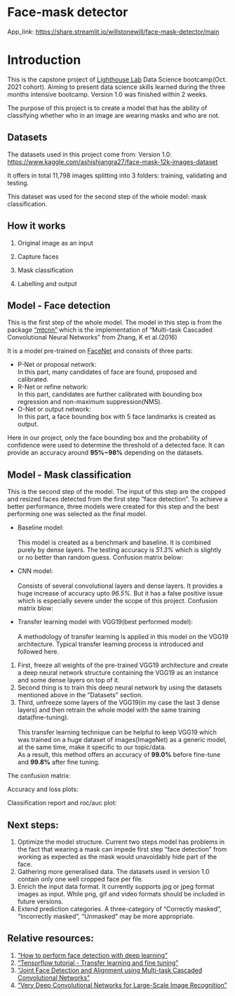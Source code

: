 # Face-mask detector
App_link: https://share.streamlit.io/willstonewill/face-mask-detector/main

# Introduction

This is the capstone project of [Lighthouse Lab](https://www.lighthouselabs.ca/) Data Science bootcamp(Oct. 2021 cohort). Aiming to present data science skills learned during the three months intensive bootcamp. Version 1.0 was finished within 2 weeks. 

The purpose of this project is to create a model that has the ability of classifying whether who in an image are wearing masks and who are not.

## Datasets

The datasets used in this project come from:
Version 1.0: https://www.kaggle.com/ashishjangra27/face-mask-12k-images-dataset

It offers in total 11,798 images splitting into 3 folders: training, validating and testing.

This dataset was used for the second step of the whole model: mask classification.

## How it works

1. Original image as an input

2. Capture faces

3. Mask classification

4. Labelling and output


## Model - Face detection

This is the first step of the whole model. The model in this step is from the package [“mtcnn”](https://github.com/ipazc/mtcnn) which is the implementation of “Multi-task Cascaded Convolutional Neural Networks” from Zhang, K et al.(2016)

It is a model pre-trained on [FaceNet](https://github.com/davidsandberg/facenet/tree/master/src/align) and consists of three parts:
- P-Net or proposal network:\
In this part, many candidates of face are found, proposed and calibrated.
- R-Net or refine network:\
In this part, candidates are further calibrated with bounding box regression and non-maximum suppression(NMS).
- O-Net or output network:\
In this part, a face bounding box with 5 face landmarks is created as output.

Here in our project, only the face bounding box and the probability of confidence were used to determine the threshold of a detected face. It can provide an accuracy around **95%~98%** depending on the datasets.

## Model - Mask classification

This is the second step of the model. The input of this step are the cropped and resized faces detected from the first step “face detection”. To achieve a better performance, three models were created for this step and the best performing one was selected as the final model.

- Baseline model: \
\
This model is created as a benchmark and baseline. It is combined purely by dense layers. The testing accuracy is *51.3%* which is slightly or no better than random guess. Confusion matrix below:


- CNN model: \
\
Consists of several convolutional layers and dense layers. It provides a huge increase of accuracy upto *96.5%*. But it has a false positive issue which is especially severe under the scope of this project. Confusion matrix blow:

- Transfer learning model with VGG19(best performed model): \
\
A methodology of transfer learning is applied in this model on the VGG19 architecture. Typical transfer learning process is introduced and followed here. 
1. First, freeze all weights of the pre-trained VGG19 architecture and create a deep neural network structure containing the VGG19 as an instance and some dense layers on top of it. 
2. Second thing is to train this deep neural network by using the datasets mentioned above in the “Datasets” section. 
3. Third, unfreeze some layers of the VGG19(in my case the last 3 dense layers) and then retrain the whole model with the same training data(fine-tuning). \
\
This transfer learning technique can be helpful to keep VGG19 which was trained on a huge dataset of images(ImageNet) as a generic model, at the same time, make it specific to our topic/data.\
As a result, this method offers an accuracy of **99.0%** before fine-tune and **99.8%** after fine tuning.

The confusion matrix:

Accuracy and loss plots:


Classification report and roc/auc plot:



## Next steps:

1. Optimize the model structure. Current two steps model has problems in the fact that wearing a mask can impede first step “face detection” from working as expected as the mask would unavoidably hide part of the face.
2. Gathering more generalised data. The datasets used in version 1.0 contain only one well cropped face per file.
3. Enrich the input data format. It currently supports jpg or jpeg format images as input. While png, gif and video formats should be included in future versions.
4. Extend prediction categories. A three-category of “Correctly masked”, “Incorrectly masked”, “Unmasked” may be more appropriate. 

## Relative resources:

1. [“How to perform face detection with deep learning”](https://machinelearningmastery.com/how-to-perform-face-detection-with-classical-and-deep-learning-methods-in-python-with-keras/)
2. [“Tensorflow tutorial - Transfer learning and fine tuning”](https://www.tensorflow.org/tutorials/images/transfer_learning)
3. [“Joint Face Detection and Alignment using Multi-task Cascaded Convolutional Networks”](https://arxiv.org/abs/1604.02878)
4. [“Very Deep Convolutional Networks for Large-Scale Image Recognition”](https://arxiv.org/abs/1409.1556)
